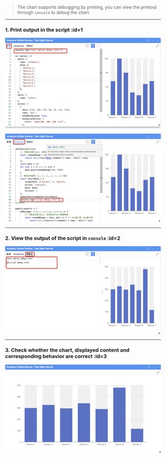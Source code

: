 > The chart supports debugging by printing, you can view the printout through `console` to debug the chart

---

### 1. Print output in the script :id=1

![Output in settings](_media/debug/1.jpg ':size=600')

![Output in script](_media/debug/2.jpg ':size=600')

---

### 2. View the output of the script in `console` :id=2

![View in console](_media/debug/3.jpg ':size=600')

---

### 3. Check whether the chart, displayed content and corresponding behavior are correct :id=3

![View graph behavior](_media/debug/4.jpg ':size=600')
